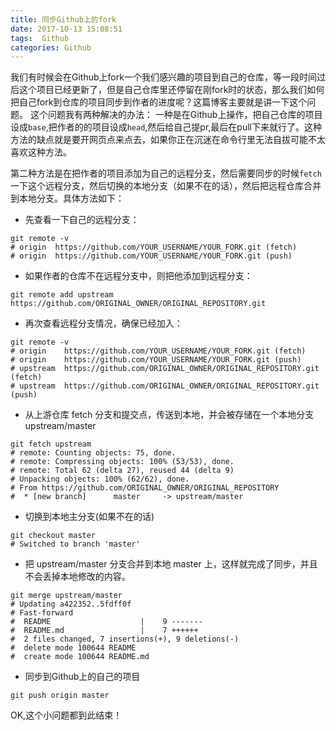 ```yaml
---
title: 同步Github上的fork
date: 2017-10-13 15:08:51
tags:  Github
categories: Github
---
```

我们有时候会在Github上fork一个我们感兴趣的项目到自己的仓库，等一段时间过后这个项目已经更新了，但是自己仓库里还停留在刚fork时的状态，那么我们如何把自己fork到仓库的项目同步到作者的进度呢？这篇博客主要就是讲一下这个问题。
这个问题我有两种解决的办法：
一种是在Github上操作，把自己仓库的项目设成`base`,把作者的的项目设成`head`,然后给自己提pr,最后在pull下来就行了。这种方法的缺点就是要开网页点来点去，如果你正在沉迷在命令行里无法自拔可能不太喜欢这种方法。
<!--more-->
第二种方法是在把作者的项目添加为自己的远程分支，然后需要同步的时候`fetch`一下这个远程分支，然后切换的本地分支（如果不在的话），然后把远程仓库合并到本地分支。具体方法如下：
+ 先查看一下自己的远程分支：
```
git remote -v
# origin  https://github.com/YOUR_USERNAME/YOUR_FORK.git (fetch)
# origin  https://github.com/YOUR_USERNAME/YOUR_FORK.git (push)
```
+ 如果作者的仓库不在远程分支中，则把他添加到远程分支：
```
git remote add upstream https://github.com/ORIGINAL_OWNER/ORIGINAL_REPOSITORY.git
```
+ 再次查看远程分支情况，确保已经加入：
```
git remote -v
# origin    https://github.com/YOUR_USERNAME/YOUR_FORK.git (fetch)
# origin    https://github.com/YOUR_USERNAME/YOUR_FORK.git (push)
# upstream  https://github.com/ORIGINAL_OWNER/ORIGINAL_REPOSITORY.git (fetch)
# upstream  https://github.com/ORIGINAL_OWNER/ORIGINAL_REPOSITORY.git (push)
```
+ 从上游仓库 fetch 分支和提交点，传送到本地，并会被存储在一个本地分支 upstream/master
```
git fetch upstream
# remote: Counting objects: 75, done.
# remote: Compressing objects: 100% (53/53), done.
# remote: Total 62 (delta 27), reused 44 (delta 9)
# Unpacking objects: 100% (62/62), done.
# From https://github.com/ORIGINAL_OWNER/ORIGINAL_REPOSITORY
#  * [new branch]      master     -> upstream/master
```
+ 切换到本地主分支(如果不在的话)
```
git checkout master
# Switched to branch 'master'
```
+ 把 upstream/master 分支合并到本地 master 上，这样就完成了同步，并且不会丢掉本地修改的内容。
```
git merge upstream/master
# Updating a422352..5fdff0f
# Fast-forward
#  README                    |    9 -------
#  README.md                 |    7 ++++++
#  2 files changed, 7 insertions(+), 9 deletions(-)
#  delete mode 100644 README
#  create mode 100644 README.md
```
+ 同步到Github上的自己的项目
```
git push origin master
```

OK,这个小问题都到此结束！














